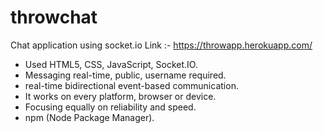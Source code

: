 # throwchat
Chat application using socket.io
Link :- https://throwapp.herokuapp.com/
  - Used HTML5, CSS, JavaScript, Socket.IO.
  - Messaging real-time, public, username required.
  - real-time bidirectional event-based communication.
  - It works on every platform, browser or device.
  - Focusing equally on reliability and speed.
  - npm (Node Package Manager).
